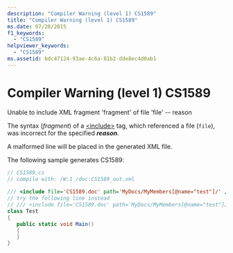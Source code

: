 ```yaml
---
description: "Compiler Warning (level 1) CS1589"
title: "Compiler Warning (level 1) CS1589"
ms.date: 07/20/2015
f1_keywords: 
  - "CS1589"
helpviewer_keywords: 
  - "CS1589"
ms.assetid: bdc47124-93ae-4c6a-81b2-dde8ec4d0ab1
---
```

# Compiler Warning (level 1) CS1589

Unable to include XML fragment 'fragment' of file 'file' -- reason  
  
 The syntax (*fragment*) of a [\<include>](../programming-guide/xmldoc/include.md) tag, which referenced a file (`file`), was incorrect for the specified ***reason***.  
  
 A malformed line will be placed in the generated XML file.  
  
 The following sample generates CS1589:  
  
```csharp  
// CS1589.cs  
// compile with: /W:1 /doc:CS1589_out.xml  
  
/// <include file='CS1589.doc' path='MyDocs/MyMembers[@name="test"]/' />   // CS1589  
// try the following line instead  
// /// <include file='CS1589.doc' path='MyDocs/MyMembers[@name="test"]/*' />  
class Test  
{  
   public static void Main()  
   {  
   }  
}  
```
